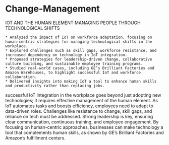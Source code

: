 # Change-Management
IOT AND THE HUMAN ELEMENT MANAGING PEOPLE THROUGH TECHNOLOGICAL SHIFTS

    * Analyzed the impact of IoT on workforce adaptation, focusing on human-centric strategies for managing technological shifts in the workplace.
    * Explored challenges such as skill gaps, workforce resistance, and increased dependency on technology in IoT integration.
    * Proposed strategies for leadership-driven change, collaborative culture building, and sustainable employee training programs.
    * Studied real-world cases, including GE’s Brilliant Factories and Amazon Warehouses, to highlight successful IoT and workforce collaboration.
    * Delivered insights into making IoT a tool to enhance human skills and productivity rather than replacing jobs.
    
successful IoT integration in the workplace goes beyond just adopting
new technologies; it requires effective management of the human element. As IoT
automates tasks and boosts efficiency, employees need to adapt to data-driven
roles. Challenges like resistance to change, skill gaps, and reliance on tech must be
addressed. Strong leadership is key, ensuring clear communication, continuous
training, and employee engagement. By focusing on human-centric approaches,
businesses can make technology a tool that complements human skills, as shown by
GE’s Brilliant Factories and Amazon’s fulfillment centers.
